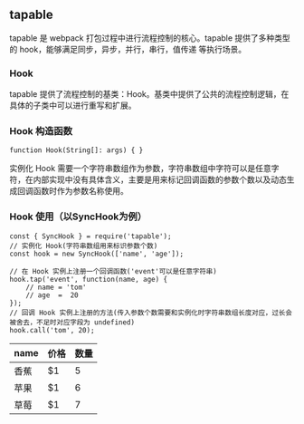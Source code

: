 ## tapable
tapable 是 webpack 打包过程中进行流程控制的核心。tapable 提供了多种类型的 hook，能够满足同步，异步，并行，串行，值传递 等执行场景。

### Hook
tapable 提供了流程控制的基类：Hook。基类中提供了公共的流程控制逻辑，在具体的子类中可以进行重写和扩展。

### Hook 构造函数
```
function Hook(String[]: args) { }
```
实例化 Hook 需要一个字符串数组作为参数，字符串数组中字符可以是任意字符，在内部实现中没有具体含义，主要是用来标记回调函数的参数个数以及动态生成回调函数时作为参数名称使用。

### Hook 使用（以SyncHook为例）
```
const { SyncHook } = require('tapable');
// 实例化 Hook(字符串数组用来标识参数个数)
const hook = new SyncHook(['name', 'age']);

// 在 Hook 实例上注册一个回调函数('event'可以是任意字符串)
hook.tap('event', function(name, age) {
    // name = 'tom' 
    // age  =  20
});
// 回调 Hook 实例上注册的方法(传入参数个数需要和实例化时字符串数组长度对应，过长会被舍去，不足时对应字段为 undefined)
hook.call('tom', 20);
```

name | 价格 |  数量  
-|-|-
香蕉 | $1 | 5 |
苹果 | $1 | 6 |
草莓 | $1 | 7 |